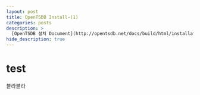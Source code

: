 ```yaml
---
layout: post
title: OpenTSDB Install-(1)
categories: posts
description: >
  [OpenTSDB 설치 Document](http://opentsdb.net/docs/build/html/installation.html)를 참고하여 작성하였습니다.
hide_description: true
---
```


# test
블라블라
